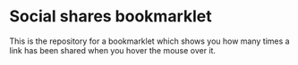 # Social shares bookmarklet

This is the repository for a bookmarklet which shows you how many times a link has been shared when you hover the mouse over it.

